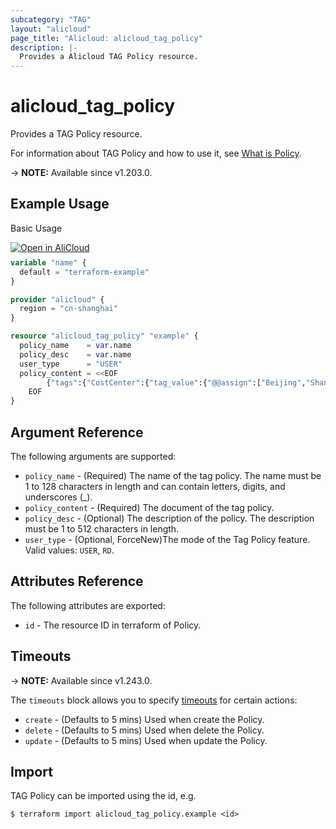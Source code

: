 ```yaml
---
subcategory: "TAG"
layout: "alicloud"
page_title: "Alicloud: alicloud_tag_policy"
description: |-
  Provides a Alicloud TAG Policy resource.
---
```


# alicloud_tag_policy

Provides a TAG Policy resource.



For information about TAG Policy and how to use it, see [What is Policy](https://www.alibabacloud.com/help/en/resource-management/latest/create-policy).

-> **NOTE:** Available since v1.203.0.

## Example Usage

Basic Usage

<div style="display: block;margin-bottom: 40px;"><div class="oics-button" style="float: right;position: absolute;margin-bottom: 10px;">
  <a href="https://api.aliyun.com/terraform?resource=alicloud_tag_policy&exampleId=21b79c92-e6ba-294a-c8ef-647309269563b91320e1&activeTab=example&spm=docs.r.tag_policy.0.21b79c92e6&intl_lang=EN_US" target="_blank">
    <img alt="Open in AliCloud" src="https://img.alicdn.com/imgextra/i1/O1CN01hjjqXv1uYUlY56FyX_!!6000000006049-55-tps-254-36.svg" style="max-height: 44px; max-width: 100%;">
  </a>
</div></div>

```terraform
variable "name" {
  default = "terraform-example"
}

provider "alicloud" {
  region = "cn-shanghai"
}

resource "alicloud_tag_policy" "example" {
  policy_name    = var.name
  policy_desc    = var.name
  user_type      = "USER"
  policy_content = <<EOF
		{"tags":{"CostCenter":{"tag_value":{"@@assign":["Beijing","Shanghai"]},"tag_key":{"@@assign":"CostCenter"}}}}
    EOF
}
```

## Argument Reference

The following arguments are supported:

* `policy_name` - (Required) The name of the tag policy. The name must be 1 to 128 characters in length and can contain letters, digits, and underscores (_).
* `policy_content` - (Required) The document of the tag policy.
* `policy_desc` - (Optional) The description of the policy. The description must be 1 to 512 characters in length.
* `user_type` - (Optional, ForceNew)The mode of the Tag Policy feature. Valid values: `USER`, `RD`.

## Attributes Reference

The following attributes are exported:
* `id` - The resource ID in terraform of Policy.

## Timeouts

-> **NOTE:** Available since v1.243.0.

The `timeouts` block allows you to specify [timeouts](https://www.terraform.io/docs/configuration-0-11/resources.html#timeouts) for certain actions:
* `create` - (Defaults to 5 mins) Used when create the Policy.
* `delete` - (Defaults to 5 mins) Used when delete the Policy.
* `update` - (Defaults to 5 mins) Used when update the Policy.

## Import

TAG Policy can be imported using the id, e.g.

```shell
$ terraform import alicloud_tag_policy.example <id>
```
